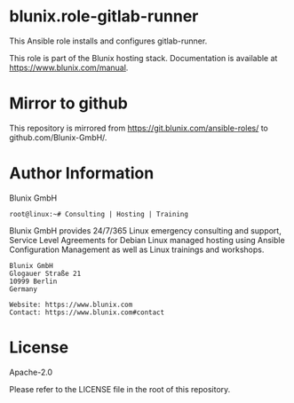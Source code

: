 # blunix.role-gitlab-runner
This Ansible role installs and configures gitlab-runner.

This role is part of the Blunix hosting stack. Documentation is available at <a href="https://www.blunix.com/manual" target="_blank">https://www.blunix.com/manual</a>.


# Mirror to github
This repository is mirrored from <a href="https://git.blunix.com/ansible-roles/" target="_blank">https://git.blunix.com/ansible-roles/</a> to github.com/Blunix-GmbH/.


# Author Information
Blunix GmbH

`root@linux:~# Consulting | Hosting | Training`

Blunix GmbH provides 24/7/365 Linux emergency consulting and support, Service Level Agreements for Debian Linux managed hosting using Ansible Configuration Management as well as Linux trainings and workshops.

```
Blunix GmbH
Glogauer Straße 21
10999 Berlin
Germany

Website: https://www.blunix.com
Contact: https://www.blunix.com#contact
```

# License
Apache-2.0

Please refer to the LICENSE file in the root of this repository.

